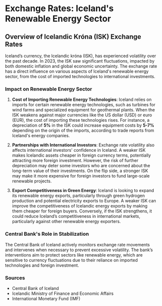 # Exchange Rates: Iceland's Renewable Energy Sector

## Overview of Icelandic Króna (ISK) Exchange Rates

Iceland’s currency, the Icelandic króna (ISK), has experienced volatility over the past decade. In 2023, the ISK saw significant fluctuations, impacted by both domestic inflation and global economic uncertainty. The exchange rate has a direct influence on various aspects of Iceland's renewable energy sector, from the cost of imported technologies to international investments.

### Impact on Renewable Energy Sector

1. **Cost of Importing Renewable Energy Technologies**:
   Iceland relies on imports for certain renewable energy technologies, such as turbines for wind farms and specialized equipment for geothermal plants. When the ISK weakens against major currencies like the US dollar (USD) or euro (EUR), the cost of importing these technologies rises. For instance, a depreciation of **5%** in the ISK could increase equipment costs by **5-7%** depending on the origin of the imports, according to trade reports from Iceland's energy companies.

2. **Partnerships with International Investors**:
   Exchange rate volatility also affects international investors' confidence in Iceland. A weaker ISK makes Icelandic assets cheaper in foreign currency terms, potentially attracting more foreign investment. However, the risk of further depreciation may deter some investors who are concerned about the long-term value of their investments. On the flip side, a stronger ISK may make it more expensive for foreign investors to fund large-scale renewable projects.

3. **Export Competitiveness in Green Energy**:
   Iceland is looking to expand its renewable energy exports, particularly through green hydrogen production and potential electricity exports to Europe. A weaker ISK can improve the competitiveness of Icelandic energy exports by making them cheaper for foreign buyers. Conversely, if the ISK strengthens, it could reduce Iceland’s competitiveness in international markets, particularly against other renewable energy exporters.

### Central Bank's Role in Stabilization

The Central Bank of Iceland actively monitors exchange rate movements and intervenes when necessary to prevent excessive volatility. The bank’s interventions aim to protect sectors like renewable energy, which are sensitive to currency fluctuations due to their reliance on imported technologies and foreign investment.

### Sources
- Central Bank of Iceland
- Icelandic Ministry of Finance and Economic Affairs
- International Monetary Fund (IMF)